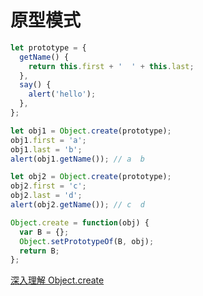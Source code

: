 # 原型模式

```js
let prototype = {
  getName() {
    return this.first + '  ' + this.last;
  },
  say() {
    alert('hello');
  },
};

let obj1 = Object.create(prototype);
obj1.first = 'a';
obj1.last = 'b';
alert(obj1.getName()); // a  b

let obj2 = Object.create(prototype);
obj2.first = 'c';
obj2.last = 'd';
alert(obj2.getName()); // c  d
```

```js
Object.create = function(obj) {
  var B = {};
  Object.setPrototypeOf(B, obj);
  return B;
};
```

[深入理解 Object.create](https://juejin.im/post/5a9ce60b6fb9a028cc60b69c)
